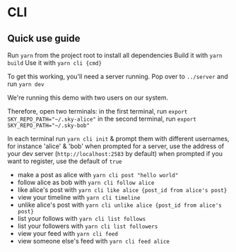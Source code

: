 # CLI

## Quick use guide
Run `yarn` from the project root to install all dependencies
Build it with `yarn build`
Use it with `yarn cli {cmd}`

To get this working, you'll need a server running. Pop over to `../server` and run `yarn dev`

We're running this demo with two users on our system.

Therefore, open two terminals:
in the first terminal, run `export SKY_REPO_PATH="~/.sky-alice"`
in the second terminal, run `export SKY_REPO_PATH="~/.sky-bob"`

In each terminal run
`yarn cli init` & prompt them with different usernames, for instance 'alice' & 'bob'
when prompted for a server, use the address of your dev server (`http://localhost:2583` by default)
when prompted if you want to register, use the default of `true`

- make a post as alice with `yarn cli post "hello world"`
- follow alice as bob with `yarn cli follow alice`
- like alice's post with `yarn cli like alice {post_id from alice's post}`
- view your timeline with `yarn cli timeline`
- unlike alice's post with `yarn cli unlike alice {post_id from alice's post}`
- list your follows with `yarn cli list follows`
- list your followers with `yarn cli list followers`
- view your feed with `yarn cli feed`
- view someone else's feed with `yarn cli feed alice`



